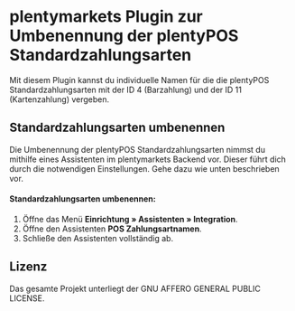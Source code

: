 # plentymarkets Plugin zur Umbenennung der plentyPOS Standardzahlungsarten

Mit diesem Plugin kannst du individuelle Namen für die die plentyPOS Standardzahlungsarten mit der ID 4 (Barzahlung) und der ID 11 (Kartenzahlung) vergeben.

## Standardzahlungsarten umbenennen

Die Umbenennung der plentyPOS Standardzahlungsarten nimmst du mithilfe eines Assistenten im plentymarkets Backend vor. Dieser führt dich durch die notwendigen Einstellungen. Gehe dazu wie unten beschrieben vor.

#### Standardzahlungsarten umbenennen:

1. Öffne das Menü **Einrichtung » Assistenten » Integration**.
2. Öffne den Assistenten **POS Zahlungsartnamen**.
3. Schließe den Assistenten vollständig ab.

## Lizenz

Das gesamte Projekt unterliegt der GNU AFFERO GENERAL PUBLIC LICENSE.